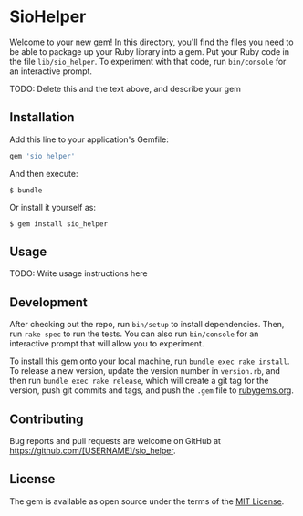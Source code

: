 # SioHelper

Welcome to your new gem! In this directory, you'll find the files you need to be able to package up your Ruby library into a gem. Put your Ruby code in the file `lib/sio_helper`. To experiment with that code, run `bin/console` for an interactive prompt.

TODO: Delete this and the text above, and describe your gem

## Installation

Add this line to your application's Gemfile:

```ruby
gem 'sio_helper'
```

And then execute:

    $ bundle

Or install it yourself as:

    $ gem install sio_helper

## Usage

TODO: Write usage instructions here

## Development

After checking out the repo, run `bin/setup` to install dependencies. Then, run `rake spec` to run the tests. You can also run `bin/console` for an interactive prompt that will allow you to experiment.

To install this gem onto your local machine, run `bundle exec rake install`. To release a new version, update the version number in `version.rb`, and then run `bundle exec rake release`, which will create a git tag for the version, push git commits and tags, and push the `.gem` file to [rubygems.org](https://rubygems.org).

## Contributing

Bug reports and pull requests are welcome on GitHub at https://github.com/[USERNAME]/sio_helper.

## License

The gem is available as open source under the terms of the [MIT License](https://opensource.org/licenses/MIT).
